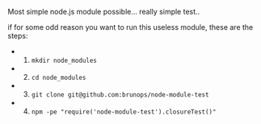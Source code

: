 Most simple node.js module possible... really simple test..

if for some odd reason you want to run this useless module, these are the steps:
* 1. `mkdir node_modules`
* 2. `cd node_modules`
* 3. `git clone git@github.com:brunops/node-module-test`
* 4. `npm -pe "require('node-module-test').closureTest()"`

